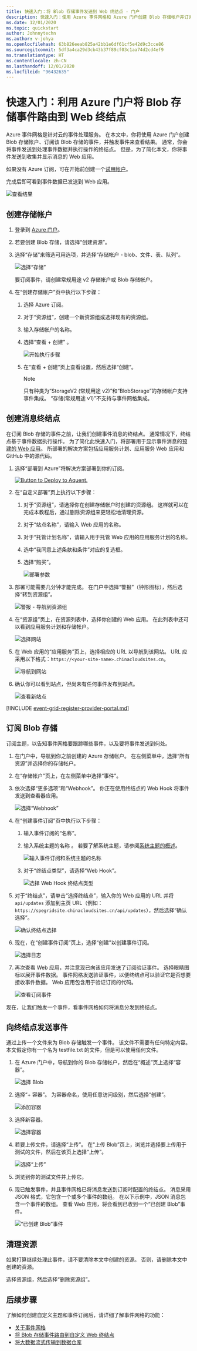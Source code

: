 ```yaml
---
title: 快速入门：将 Blob 存储事件发送到 Web 终结点 - 门户
description: 快速入门：使用 Azure 事件网格和 Azure 门户创建 Blob 存储帐户并订阅其事件。 将事件发送到 Webhook。
ms.date: 12/01/2020
ms.topic: quickstart
author: Johnnytechn
ms.author: v-johya
ms.openlocfilehash: 63b826eeab825a42bb1e6df61cf5e42d9c3cce86
ms.sourcegitcommit: 5df3a4ca29d3cb43b37f89cf03c1aa74d2cd4ef9
ms.translationtype: HT
ms.contentlocale: zh-CN
ms.lasthandoff: 12/01/2020
ms.locfileid: "96432635"
---
```

# <a name="quickstart-route-blob-storage-events-to-web-endpoint-with-the-azure-portal"></a>快速入门：利用 Azure 门户将 Blob 存储事件路由到 Web 终结点

Azure 事件网格是针对云的事件处理服务。 在本文中，你将使用 Azure 门户创建 Blob 存储帐户、订阅该 Blob 存储的事件，并触发事件来查看结果。 通常，你会将事件发送到处理事件数据并执行操作的终结点。 但是，为了简化本文，你将事件发送到收集并显示消息的 Web 应用。

如果没有 Azure 订阅，可在开始前创建一个[试用帐户](https://www.microsoft.com/china/azure/index.html?fromtype=cn)。

完成后即可看到事件数据已发送到 Web 应用。

![查看结果](./media/blob-event-quickstart-portal/view-results.png)

## <a name="create-a-storage-account"></a>创建存储帐户

1. 登录到 [Azure 门户](https://portal.azure.cn/)。

1. 若要创建 Blob 存储，请选择“创建资源”。 

1. 选择“存储”来筛选可用选项，并选择“存储帐户 - blob、文件、表、队列”。

   ![选择“存储”](./media/blob-event-quickstart-portal/create-storage.png)

   要订阅事件，请创建常规用途 v2 存储帐户或 Blob 存储帐户。
   
1. 在“创建存储帐户”页中执行以下步骤：
    1. 选择 Azure 订阅。 
    2. 对于“资源组”，创建一个新资源组或选择现有的资源组。 
    3. 输入存储帐户的名称。 
    4. 选择“查看 + 创建”  。 

       ![开始执行步骤](./media/blob-event-quickstart-portal/provide-blob-values.png)    
    5. 在“查看 + 创建”页上查看设置，然后选择“创建”。  

        >[!NOTE]
        > 只有种类为“StorageV2 (常规用途 v2)”和“BlobStorage”的存储帐户支持事件集成。  “存储(常规用途 v1)”不支持与事件网格集成。

## <a name="create-a-message-endpoint"></a>创建消息终结点

在订阅 Blob 存储的事件之前，让我们创建事件消息的终结点。 通常情况下，终结点基于事件数据执行操作。 为了简化此快速入门，将部署用于显示事件消息的[预建的 Web 应用](https://github.com/Azure-Samples/azure-event-grid-viewer)。 所部署的解决方案包括应用服务计划、应用服务 Web 应用和 GitHub 中的源代码。

1. 选择“部署到 Azure”将解决方案部署到你的订阅。 

   <a href="https://portal.azure.cn/#create/Microsoft.Template/uri/https%3A%2F%2Fraw.githubusercontent.com%2FAzure-Samples%2Fazure-event-grid-viewer%2Fmaster%2Fazuredeploy.json" target="_blank"><img src="https://azuredeploy.net/deploybutton.png" alt="Button to Deploy to Aquent." /></a>
2. 在“自定义部署”页上执行以下步骤： 
    1. 对于“资源组”，请选择你在创建存储帐户时创建的资源组。 这样就可以在完成本教程后，通过删除资源组来更轻松地清理资源。  
    2. 对于“站点名称”，请输入 Web 应用的名称。
    3. 对于“托管计划名称”，请输入用于托管 Web 应用的应用服务计划的名称。
    4. 选中“我同意上述条款和条件”对应的复选框。 
    5. 选择“购买”。 

       ![部署参数](./media/blob-event-quickstart-portal/template-deploy-parameters.png)
1. 部署可能需要几分钟才能完成。 在门户中选择“警报”（钟形图标），然后选择“转到资源组”。 

    ![警报 - 导航到资源组](./media/blob-event-quickstart-portal/navigate-resource-group.png)
4. 在“资源组”页上，在资源列表中，选择你创建的 Web 应用。 在此列表中还可以看到应用服务计划和存储帐户。 

    ![选择网站](./media/blob-event-quickstart-portal/resource-group-resources.png)
5. 在 Web 应用的“应用服务”页上，选择相应的 URL 以导航到该网站。 URL 应采用以下格式：`https://<your-site-name>.chinacloudsites.cn`。
    
    ![导航到网站](./media/blob-event-quickstart-portal/web-site.png)

6. 确认你可以看到站点，但尚未有任何事件发布到站点。

   ![查看新站点](./media/blob-event-quickstart-portal/view-site.png)

[!INCLUDE [event-grid-register-provider-portal.md](../../includes/event-grid-register-provider-portal.md)]

## <a name="subscribe-to-the-blob-storage"></a>订阅 Blob 存储

订阅主题，以告知事件网格要跟踪哪些事件，以及要将事件发送到何处。

1. 在门户中，导航到你之前创建的 Azure 存储帐户。 在左侧菜单中，选择“所有资源”并选择你的存储帐户。 
2. 在“存储帐户”页上，在左侧菜单中选择“事件”。  
1. 依次选择“更多选项”和“Webhook”。  你正在使用终结点的 Web Hook 将事件发送到查看器应用。 

   ![选择“Webhook”](./media/blob-event-quickstart-portal/select-web-hook.png)
3. 在“创建事件订阅”页中执行以下步骤： 
    1. 输入事件订阅的“名称”。
    2. 输入系统主题的名称 。 若要了解系统主题，请参阅[系统主题的概述](system-topics.md)。

       ![输入事件订阅和系统主题的名称](./media/blob-event-quickstart-portal/event-subscription-name-system-topic.png)
    2. 对于“终结点类型”，请选择“Web Hook”。  

       ![选择 Web Hook 终结点类型](./media/blob-event-quickstart-portal/select-web-hook-end-point-type.png)
4. 对于“终结点”，请单击“选择终结点”，输入你的 Web 应用的 URL 并将 `api/updates` 添加到主页 URL（例如：`https://spegridsite.chinacloudsites.cn/api/updates`），然后选择“确认选择”。  

   ![确认终结点选择](./media/blob-event-quickstart-portal/confirm-endpoint-selection.png)
5. 现在，在“创建事件订阅”页上，选择“创建”以创建事件订阅。  

   ![选择日志](./media/blob-event-quickstart-portal/create-subscription.png)

1. 再次查看 Web 应用，并注意现已向该应用发送了订阅验证事件。 选择眼睛图标以展开事件数据。 事件网格发送验证事件，以便终结点可以验证它是否想要接收事件数据。 Web 应用包含用于验证订阅的代码。

   ![查看订阅事件](./media/blob-event-quickstart-portal/view-subscription-event.png)

现在，让我们触发一个事件，看事件网格如何将消息分发到终结点。

## <a name="send-an-event-to-your-endpoint"></a>向终结点发送事件

通过上传一个文件来为 Blob 存储触发一个事件。 该文件不需要有任何特定内容。 本文假定你有一个名为 testfile.txt 的文件，但是可以使用任何文件。

1. 在 Azure 门户中，导航到你的 Blob 存储帐户，然后在“概述”页上选择“容器”。 

   ![选择 Blob](./media/blob-event-quickstart-portal/select-blobs.png)

1. 选择“+ 容器”。 为容器命名，使用任意访问级别，然后选择“创建”。 

   ![添加容器](./media/blob-event-quickstart-portal/add-container.png)

1. 选择新容器。

   ![选择容器](./media/blob-event-quickstart-portal/select-container.png)

1. 若要上传文件，请选择“上传”。 在“上传 Blob”页上，浏览并选择要上传用于测试的文件，然后在该页上选择“上传”。  

   ![选择“上传”](./media/blob-event-quickstart-portal/upload-file.png)

1. 浏览到你的测试文件并上传它。

1. 现已触发事件，并且事件网格已将消息发送到订阅时配置的终结点。 消息采用 JSON 格式，它包含一个或多个事件的数组。 在以下示例中，JSON 消息包含一个事件的数组。 查看 Web 应用，将会看到已收到一个“已创建 Blob”事件。 

   ![“已创建 Blob”事件](./media/blob-event-quickstart-portal/blob-created-event.png)

## <a name="clean-up-resources"></a>清理资源

如果打算继续处理此事件，请不要清除本文中创建的资源。 否则，请删除本文中创建的资源。

选择资源组，然后选择“删除资源组”。

## <a name="next-steps"></a>后续步骤

了解如何创建自定义主题和事件订阅后，请详细了解事件网格的功能：

- [关于事件网格](overview.md)
- [将 Blob 存储事件路由到自定义 Web 终结点](../storage/blobs/storage-blob-event-quickstart.md?toc=%2fazure%2fevent-grid%2ftoc.json)
- [将大数据流式传输到数据仓库](event-grid-event-hubs-integration.md)

